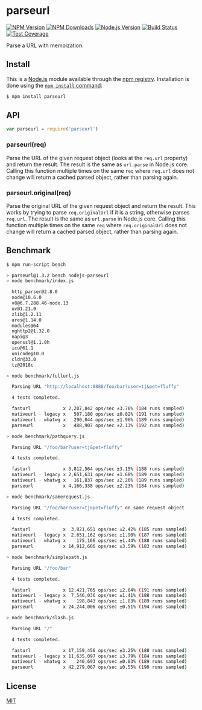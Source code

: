 # parseurl

[![NPM Version][npm-version-image]][npm-url]
[![NPM Downloads][npm-downloads-image]][npm-url]
[![Node.js Version][node-image]][node-url]
[![Build Status][travis-image]][travis-url]
[![Test Coverage][coveralls-image]][coveralls-url]

Parse a URL with memoization.

## Install

This is a [Node.js](https://nodejs.org/en/) module available through the
[npm registry](https://www.npmjs.com/). Installation is done using the
[`npm install` command](https://docs.npmjs.com/getting-started/installing-npm-packages-locally):

```sh
$ npm install parseurl
```

## API

```js
var parseurl = require('parseurl')
```

### parseurl(req)

Parse the URL of the given request object (looks at the `req.url` property)
and return the result. The result is the same as `url.parse` in Node.js core.
Calling this function multiple times on the same `req` where `req.url` does
not change will return a cached parsed object, rather than parsing again.

### parseurl.original(req)

Parse the original URL of the given request object and return the result.
This works by trying to parse `req.originalUrl` if it is a string, otherwise
parses `req.url`. The result is the same as `url.parse` in Node.js core.
Calling this function multiple times on the same `req` where `req.originalUrl`
does not change will return a cached parsed object, rather than parsing again.

## Benchmark

```bash
$ npm run-script bench

> parseurl@1.3.2 bench nodejs-parseurl
> node benchmark/index.js

  http_parser@2.8.0
  node@10.6.0
  v8@6.7.288.46-node.13
  uv@1.21.0
  zlib@1.2.11
  ares@1.14.0
  modules@64
  nghttp2@1.32.0
  napi@3
  openssl@1.1.0h
  icu@61.1
  unicode@10.0
  cldr@33.0
  tz@2018c

> node benchmark/fullurl.js

  Parsing URL "http://localhost:8888/foo/bar?user=tj&pet=fluffy"

  4 tests completed.

  fasturl            x 2,207,842 ops/sec ±3.76% (184 runs sampled)
  nativeurl - legacy x   507,180 ops/sec ±0.82% (191 runs sampled)
  nativeurl - whatwg x   290,044 ops/sec ±1.96% (189 runs sampled)
  parseurl           x   488,907 ops/sec ±2.13% (192 runs sampled)

> node benchmark/pathquery.js

  Parsing URL "/foo/bar?user=tj&pet=fluffy"

  4 tests completed.

  fasturl            x 3,812,564 ops/sec ±3.15% (188 runs sampled)
  nativeurl - legacy x 2,651,631 ops/sec ±1.68% (189 runs sampled)
  nativeurl - whatwg x   161,837 ops/sec ±2.26% (189 runs sampled)
  parseurl           x 4,166,338 ops/sec ±2.23% (184 runs sampled)

> node benchmark/samerequest.js

  Parsing URL "/foo/bar?user=tj&pet=fluffy" on same request object

  4 tests completed.

  fasturl            x  3,821,651 ops/sec ±2.42% (185 runs sampled)
  nativeurl - legacy x  2,651,162 ops/sec ±1.90% (187 runs sampled)
  nativeurl - whatwg x    175,166 ops/sec ±1.44% (188 runs sampled)
  parseurl           x 14,912,606 ops/sec ±3.59% (183 runs sampled)

> node benchmark/simplepath.js

  Parsing URL "/foo/bar"

  4 tests completed.

  fasturl            x 12,421,765 ops/sec ±2.04% (191 runs sampled)
  nativeurl - legacy x  7,546,036 ops/sec ±1.41% (188 runs sampled)
  nativeurl - whatwg x    198,843 ops/sec ±1.83% (189 runs sampled)
  parseurl           x 24,244,006 ops/sec ±0.51% (194 runs sampled)

> node benchmark/slash.js

  Parsing URL "/"

  4 tests completed.

  fasturl            x 17,159,456 ops/sec ±3.25% (188 runs sampled)
  nativeurl - legacy x 11,635,097 ops/sec ±3.79% (184 runs sampled)
  nativeurl - whatwg x    240,693 ops/sec ±0.83% (189 runs sampled)
  parseurl           x 42,279,067 ops/sec ±0.55% (190 runs sampled)
```

## License

  [MIT](LICENSE)

[coveralls-image]: https://badgen.net/coveralls/c/github/pillarjs/parseurl/master
[coveralls-url]: https://coveralls.io/r/pillarjs/parseurl?branch=master
[node-image]: https://badgen.net/npm/node/parseurl
[node-url]: https://nodejs.org/en/download
[npm-downloads-image]: https://badgen.net/npm/dm/parseurl
[npm-url]: https://npmjs.org/package/parseurl
[npm-version-image]: https://badgen.net/npm/v/parseurl
[travis-image]: https://badgen.net/travis/pillarjs/parseurl/master
[travis-url]: https://travis-ci.org/pillarjs/parseurl
